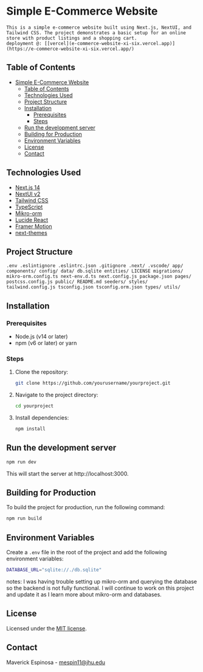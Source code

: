 # Simple E-Commerce Website

    This is a simple e-commerce website built using Next.js, NextUI, and Tailwind CSS. The project demonstrates a basic setup for an online store with product listings and a shopping cart.
    deployment @: [[vercel](e-commerce-website-xi-six.vercel.app)](https://e-commerce-website-xi-six.vercel.app/)

## Table of Contents

- [Simple E-Commerce Website](#simple-e-commerce-website)
  - [Table of Contents](#table-of-contents)
  - [Technologies Used](#technologies-used)
  - [Project Structure](#project-structure)
  - [Installation](#installation)
    - [Prerequisites](#prerequisites)
    - [Steps](#steps)
  - [Run the development server](#run-the-development-server)
  - [Building for Production](#building-for-production)
  - [Environment Variables](#environment-variables)
  - [License](#license)
  - [Contact](#contact)

## Technologies Used

- [Next.js 14](https://nextjs.org/docs/getting-started)
- [NextUI v2](https://nextui.org/)
- [Tailwind CSS](https://tailwindcss.com/)
- [TypeScript](https://www.typescriptlang.org/)
- [Mikro-orm](https://mikro-orm.io/)
- [Lucide React](https://lucide.dev/)
- [Framer Motion](https://www.framer.com/motion/)
- [next-themes](https://github.com/pacocoursey/next-themes)

## Project Structure

    .env .eslintignore .eslintrc.json .gitignore .next/ .vscode/ app/ components/ config/ data/ db.sqlite entities/ LICENSE migrations/ mikro-orm.config.ts next-env.d.ts next.config.js package.json pages/ postcss.config.js public/ README.md seeders/ styles/ tailwind.config.js tsconfig.json tsconfig.orm.json types/ utils/

## Installation

### Prerequisites

- Node.js (v14 or later)
- npm (v6 or later) or yarn

### Steps

1. Clone the repository:

   ```bash
   git clone https://github.com/yourusername/yourproject.git

   ```

2. Navigate to the project directory:

   ```bash
   cd yourproject
   ```

3. Install dependencies:

   ```bash
   npm install
   ```

## Run the development server

```bash
npm run dev
```

This will start the server at http://localhost:3000.

## Building for Production

To build the project for production, run the following command:

```bash
npm run build
```

## Environment Variables

Create a `.env` file in the root of the project and add the following environment variables:

```bash
DATABASE_URL="sqlite://./db.sqlite"
```

notes: I was having trouble setting up mikro-orm and querying the database so the backend is not fully functional. I will continue to work on this project and update it as I learn more about mikro-orm and databases.

## License

Licensed under the [MIT license](https://github.com/nextui-org/next-app-template/blob/main/LICENSE).

## Contact

Maverick Espinosa - mespin11@jhu.edu
